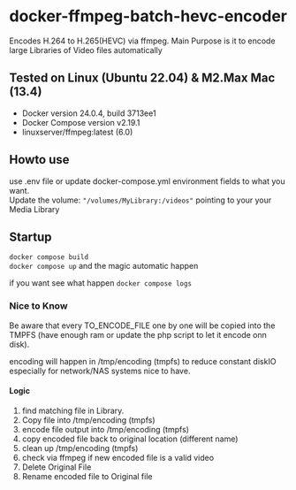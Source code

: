 # docker-ffmpeg-batch-hevc-encoder
Encodes H.264 to H.265(HEVC) via ffmpeg. Main Purpose is it to encode large Libraries of Video files automatically  

## Tested on Linux (Ubuntu 22.04) & M2.Max Mac (13.4)
* Docker version 24.0.4, build 3713ee1
* Docker Compose version v2.19.1
* linuxserver/ffmpeg:latest (6.0)

## Howto use
use .env file or update docker-compose.yml environment fields to what you want.                      
Update the volume: ```"/volumes/MyLibrary:/videos"``` pointing to your your Media Library

## Startup
```docker compose build```              
```docker compose up```
and the magic automatic happen

if you want see what happen 
```docker compose logs```


### Nice to Know
Be aware that every TO_ENCODE_FILE one by one will be copied into the TMPFS (have enough ram or update the php script to let it encode onn disk).          

encoding will happen in /tmp/encoding (tmpfs) to reduce constant diskIO especially for network/NAS systems nice to have. 


#### Logic
1. find matching file in Library.
2. Copy file into /tmp/encoding (tmpfs)
3. encode file output into /tmp/encoding (tmpfs)
4. copy encoded file back to original location (different name)
5. clean up /tmp/encoding (tmpfs)
6. check via ffmpeg if new encoded file is a valid video
7. Delete Original File
8. Rename encoded file to Original file 
